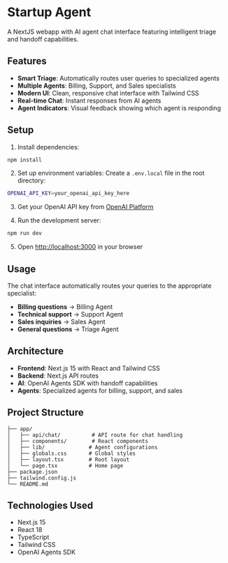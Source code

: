 # Startup Agent

A NextJS webapp with AI agent chat interface featuring intelligent triage and handoff capabilities.

## Features

- **Smart Triage**: Automatically routes user queries to specialized agents
- **Multiple Agents**: Billing, Support, and Sales specialists
- **Modern UI**: Clean, responsive chat interface with Tailwind CSS
- **Real-time Chat**: Instant responses from AI agents
- **Agent Indicators**: Visual feedback showing which agent is responding

## Setup

1. Install dependencies:
```bash
npm install
```

2. Set up environment variables:
Create a `.env.local` file in the root directory:
```bash
OPENAI_API_KEY=your_openai_api_key_here
```

3. Get your OpenAI API key from [OpenAI Platform](https://platform.openai.com/api-keys)

4. Run the development server:
```bash
npm run dev
```

5. Open [http://localhost:3000](http://localhost:3000) in your browser

## Usage

The chat interface automatically routes your queries to the appropriate specialist:

- **Billing questions** → Billing Agent
- **Technical support** → Support Agent  
- **Sales inquiries** → Sales Agent
- **General questions** → Triage Agent

## Architecture

- **Frontend**: Next.js 15 with React and Tailwind CSS
- **Backend**: Next.js API routes
- **AI**: OpenAI Agents SDK with handoff capabilities
- **Agents**: Specialized agents for billing, support, and sales

## Project Structure

```
├── app/
│   ├── api/chat/          # API route for chat handling
│   ├── components/        # React components
│   ├── lib/              # Agent configurations
│   ├── globals.css       # Global styles
│   ├── layout.tsx        # Root layout
│   └── page.tsx          # Home page
├── package.json
├── tailwind.config.js
└── README.md
```

## Technologies Used

- Next.js 15
- React 18
- TypeScript
- Tailwind CSS
- OpenAI Agents SDK 